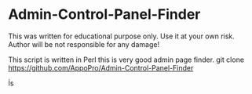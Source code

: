 # Admin-Control-Panel-Finder
 This was written for educational purpose only. Use it at your own risk.
 Author will be not responsible for any damage!

This script is written in Perl this is very good admin page finder.
git clone
 https://github.com/AppoPro/Admin-Control-Panel-Finder

İs


